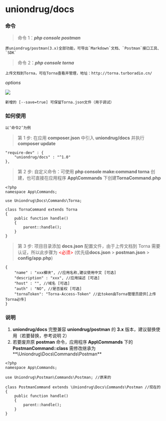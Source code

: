 # uniondrug/docs

### 命令

> 命令 1：**_php console postman_**

    原uniondrug/postman(3.x)全部功能，可导出`Markdown`文档、`Postman`接口工具、`SDK`

> 命令 2：**_php console torna_**

    上传文档到Torna，可在Torna查看并管理，地址：http://torna.turboradio.cn/

*options*

![](http://uniondrug.oss-cn-hangzhou.aliyuncs.com/backend.assistant.manage/rc83ju4rsu2ef6mei7rdc4mma1.png)

```
新增的 [--save=true] 可保留Torna.json文件（用于调试）

```

### 如何使用

    以‘命令2’为例

> 第 1 步: 在应用 **composer.json** 中引入 **uniondrug/docs** 并执行 **composer update**

```
"require-dev" : {
	"uniondrug/docs" : "^1.0"
},
```

> 第 2 步: 自定义命令：可使用 **php console make:command torna** 创建，也可直接在应用程序 **App\Commands** 下创建**TornaCommand.php**

```
<?php
namespace App\Commands;

use Uniondrug\Docs\Commands\Torna;

class TornaCommand extends Torna
{
    public function handle()
    {
        parent::handle();
    }
}
```

> 第 3 步: 项目目录添加 **docs.json** 配置文件，由于上传文档到 Torna 需要认证，所以此步骤为 <font style="color: red;"><必须></font> (优先级**docs.json** > **postman.json** > **config/app.php**)

```
{
    "name" : "xxx模块", //应用名称,建议使用中文 [可选]
    "description" : "xxx", //应用描述 [可选]
    "host" : "", //域名 [可选]
    "auth" : "NO", //是否鉴权 [可选]
    "tornaToken": "Torna-Access-Token" //此token由Torna管理员提供[上传Torna必传]
}
```

### 说明

1. **uniondrug/docs** 完整兼容 **uniondrug/postman** 的 **3.x** 版本，建议替换使用（若要替换，参考说明 2）
2. 若要废弃原 **postman** 命令，应用程序 **App\Commands** 下的 **PostmanCommand::class** 需修改继承为**\Uniondrug\Docs\Commands\Postman**

```
<?php
namespace App\Commands;

use Uniondrug\Postman\Commands\Postman; //原来的

class PostmanCommand extends \Uniondrug\Docs\Commands\Postman //现在的
{
    public function handle()
    {
        parent::handle();
    }
}


```
